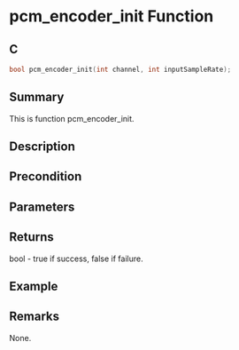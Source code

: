 # pcm_encoder_init Function

## C

```c
bool pcm_encoder_init(int channel, int inputSampleRate);
```

## Summary

This is function pcm_encoder_init. 

## Description


## Precondition


## Parameters


## Returns

bool  - true if success, false if failure.  

## Example


## Remarks

None.